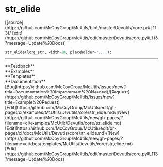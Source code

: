 # <a id="McUtils.Devutils.core.str_elide">str_elide</a>
<div class="docs-source-link" markdown="1">
[[source](https://github.com/McCoyGroup/McUtils/blob/master/Devutils/core.py#L113)/
[edit](https://github.com/McCoyGroup/McUtils/edit/master/Devutils/core.py#L113?message=Update%20Docs)]
</div>

```python
str_elide(long_str, width=80, placeholder='...'): 
```













---


<div markdown="1" class="text-secondary">
<div class="container">
  <div class="row">
   <div class="col" markdown="1">
**Feedback**   
</div>
   <div class="col" markdown="1">
**Examples**   
</div>
   <div class="col" markdown="1">
**Templates**   
</div>
   <div class="col" markdown="1">
**Documentation**   
</div>
   <div class="col" markdown="1">
   
</div>
   <div class="col" markdown="1">
   
</div>
   <div class="col" markdown="1">
   
</div>
</div>
  <div class="row">
   <div class="col" markdown="1">
[Bug](https://github.com/McCoyGroup/McUtils/issues/new?title=Documentation%20Improvement%20Needed)/[Request](https://github.com/McCoyGroup/McUtils/issues/new?title=Example%20Request)   
</div>
   <div class="col" markdown="1">
[Edit](https://github.com/McCoyGroup/McUtils/edit/gh-pages/ci/examples/McUtils/Devutils/core/str_elide.md)/[New](https://github.com/McCoyGroup/McUtils/new/gh-pages/?filename=ci/examples/McUtils/Devutils/core/str_elide.md)   
</div>
   <div class="col" markdown="1">
[Edit](https://github.com/McCoyGroup/McUtils/edit/gh-pages/ci/docs/McUtils/Devutils/core/str_elide.md)/[New](https://github.com/McCoyGroup/McUtils/new/gh-pages/?filename=ci/docs/templates/McUtils/Devutils/core/str_elide.md)   
</div>
   <div class="col" markdown="1">
[Edit](https://github.com/McCoyGroup/McUtils/edit/master/Devutils/core.py#L113?message=Update%20Docs)   
</div>
   <div class="col" markdown="1">
   
</div>
   <div class="col" markdown="1">
   
</div>
   <div class="col" markdown="1">
   
</div>
</div>
</div>
</div>